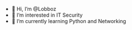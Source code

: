- 👋 Hi, I’m @Lobboz
- 👀 I’m interested in IT Security
- 🌱 I’m currently learning Python and Networking

<!---
Lobboz/Lobboz is a ✨ special ✨ repository because its `README.md` (this file) appears on your GitHub profile.
You can click the Preview link to take a look at your changes.
--->
